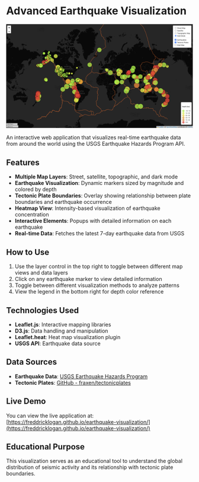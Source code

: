 # Advanced Earthquake Visualization

![Earthquake Visualization](https://raw.githubusercontent.com/freddricklogan/earthquake-visualization/main/screenshot.png)

An interactive web application that visualizes real-time earthquake data from around the world using the USGS Earthquake Hazards Program API.

## Features

- **Multiple Map Layers**: Street, satellite, topographic, and dark mode
- **Earthquake Visualization**: Dynamic markers sized by magnitude and colored by depth
- **Tectonic Plate Boundaries**: Overlay showing relationship between plate boundaries and earthquake occurrence
- **Heatmap View**: Intensity-based visualization of earthquake concentration
- **Interactive Elements**: Popups with detailed information on each earthquake
- **Real-time Data**: Fetches the latest 7-day earthquake data from USGS

## How to Use

1. Use the layer control in the top right to toggle between different map views and data layers
2. Click on any earthquake marker to view detailed information
3. Toggle between different visualization methods to analyze patterns
4. View the legend in the bottom right for depth color reference

## Technologies Used

- **Leaflet.js**: Interactive mapping libraries
- **D3.js**: Data handling and manipulation
- **Leaflet.heat**: Heat map visualization plugin
- **USGS API**: Earthquake data source

## Data Sources

- **Earthquake Data**: [USGS Earthquake Hazards Program](https://earthquake.usgs.gov/earthquakes/feed/v1.0/geojson.php)
- **Tectonic Plates**: [GitHub - fraxen/tectonicplates](https://github.com/fraxen/tectonicplates)

## Live Demo

You can view the live application at: [https://freddricklogan.github.io/earthquake-visualization/](https://freddricklogan.github.io/earthquake-visualization/)

## Educational Purpose

This visualization serves as an educational tool to understand the global distribution of seismic activity and its relationship with tectonic plate boundaries.
